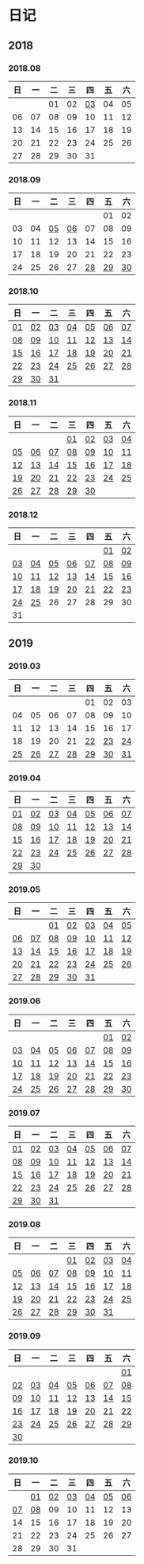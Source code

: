 # 日记
## 2018
### 2018.08
|日|一|二|三|四|五|六|
|-|-|-|-|-|-|-|
|||01|02|[03](./日记/2018/08/2018.08.03.md)|04|05|
|06|07|08|09|10|11|12|
|13|14|15|16|17|18|19|
|20|21|22|23|24|25|26|
|27|28|29|30|31|

### 2018.09
|日|一|二|三|四|五|六|
|-|-|-|-|-|-|-|
||||||01|02|
|03|04|[05](./日记/2018/09/2018.09.05.md)|[06](./日记/2018/09/2018.09.06.md)|07|08|09|
|10|11|12|13|14|15|16|
|17|18|19|20|21|22|23|
|24|25|26|27|[28](./日记/2018/09/2018.09.28.md)|[29](./日记/2018/09/2018.09.29.md)|[30](./日记/2018/09/2018.09.30.md)|


### 2018.10
|日|一|二|三|四|五|六|
|-|-|-|-|-|-|-|
|[01](./日记/2018/10/2018.10.01.md)|[02](./日记/2018/10/2018.10.02.md)|[03](./日记/2018/10/2018.10.03.md)|[04](./日记/2018/10/2018.10.04.md)|[05](./日记/2018/10/2018.10.05.md)|[06](./日记/2018/10/2018.10.06.md)|[07](./日记/2018/10/2018.10.07.md)|
|[08](./日记/2018/10/2018.10.08.md)|[09](./日记/2018/10/2018.10.09.md)|[10](./日记/2018/10/2018.10.10.md)|[11](./日记/2018/10/2018.10.11.md)|[12](./日记/2018/10/2018.10.12.md)|[13](./日记/2018/10/2018.10.13.md)|[14](./日记/2018/10/2018.10.14.md)|
|[15](./日记/2018/10/2018.10.15.md)|[16](./日记/2018/10/2018.10.16.md)|[17](./日记/2018/10/2018.10.17.md)|[18](./日记/2018/10/2018.10.18.md)|[19](./日记/2018/10/2018.10.19.md)|[20](./日记/2018/10/2018.10.20.md)|[21](./日记/2018/10/2018.10.21.md)|
|[22](./日记/2018/10/2018.10.22.md)|[23](./日记/2018/10/2018.10.23.md)|[24](./日记/2018/10/2018.10.24.md)|[25](./日记/2018/10/2018.10.25.md)|[26](./日记/2018/10/2018.10.26.md)|[27](./日记/2018/10/2018.10.27.md)|[28](./日记/2018/10/2018.10.28.md)|
|[29](./日记/2018/10/2018.10.29.md)|[30](./日记/2018/10/2018.10.30.md)|[31](./日记/2018/10/2018.10.31.md)|

### 2018.11
|日|一|二|三|四|五|六|
|-|-|-|-|-|-|-|
||||[01](./日记/2018/11/2018.11.01.md)|[02](./日记/2018/11/2018.11.02.md)|[03](./日记/2018/11/2018.11.03.md)|[04](./日记/2018/11/2018.11.04.md)|
|[05](./日记/2018/11/2018.11.05.md)|[06](./日记/2018/11/2018.11.06.md)|[07](./日记/2018/11/2018.11.07.md)|[08](./日记/2018/11/2018.11.08.md)|[09](./日记/2018/11/2018.11.09.md)|[10](./日记/2018/11/2018.11.10.md)|[11](./日记/2018/11/2018.11.11.md)|
|[12](./日记/2018/11/2018.11.12.md)|[13](./日记/2018/11/2018.11.13.md)|[14](./日记/2018/11/2018.11.14.md)|[15](./日记/2018/11/2018.11.15.md)|[16](./日记/2018/11/2018.11.16.md)|[17](./日记/2018/11/2018.11.17.md)|[18](./日记/2018/11/2018.11.18.md)|
|[19](./日记/2018/11/2018.11.19.md)|[20](./日记/2018/11/2018.11.20.md)|[21](./日记/2018/11/2018.11.21.md)|[22](./日记/2018/11/2018.11.22.md)|[23](./日记/2018/11/2018.11.23.md)|[24](./日记/2018/11/2018.11.24.md)|[25](./日记/2018/11/2018.11.25.md)|
|[26](./日记/2018/11/2018.11.26.md)|[27](./日记/2018/11/2018.11.27.md)|[28](./日记/2018/11/2018.11.28.md)|[29](./日记/2018/11/2018.11.29.md)|[30](./日记/2018/11/2018.11.30.md)|

### 2018.12
|日|一|二|三|四|五|六|
|-|-|-|-|-|-|-|
||||||[01](./日记/2018/12/2018.12.01.md)|[02](./日记/2018/12/2018.12.02.md)|
|[03](./日记/2018/12/2018.12.03.md)|[04](./日记/2018/12/2018.12.04.md)|[05](./日记/2018/12/2018.12.05.md)|[06](./日记/2018/12/2018.12.06.md)|[07](./日记/2018/12/2018.12.07.md)|[08](./日记/2018/12/2018.12.08.md)|[09](./日记/2018/12/2018.12.09.md)|
|[10](./日记/2018/12/2018.12.10.md)|[11](./日记/2018/12/2018.12.11.md)|[12](./日记/2018/12/2018.12.12.md)|[13](./日记/2018/12/2018.12.13.md)|[14](./日记/2018/12/2018.12.14.md)|[15](./日记/2018/12/2018.12.15.md)|[16](./日记/2018/12/2018.12.16.md)|
|[17](./日记/2018/12/2018.12.17.md)|[18](./日记/2018/12/2018.12.18.md)|[19](./日记/2018/12/2018.12.19.md)|[20](./日记/2018/12/2018.12.20.md)|[21](./日记/2018/12/2018.12.21.md)|[22](./日记/2018/12/2018.12.22.md)|[23](./日记/2018/12/2018.12.23.md)|
|[24](./日记/2018/12/2018.12.24.md)|[25](./日记/2018/12/2018.12.25.md)|26|27|28|29|30|
|31|

## 2019
### 2019.03
|日|一|二|三|四|五|六|
|-|-|-|-|-|-|-|
|||||01|02|03|
|04|05|06|07|08|09|10|
|11|12|13|14|15|16|17|
|18|19|20|21|[22](./日记/2019/03/2019.03.22.md)|[23](./日记/2019/03/2019.03.23.md)|[24](./日记/2019/03/2019.03.24.md)|
|[25](./日记/2019/03/2019.03.25.md)|[26](./日记/2019/03/2019.03.26.md)|[27](./日记/2019/03/2019.03.27.md)|[28](./日记/2019/03/2019.03.28.md)|[29](./日记/2019/03/2019.03.29.md)|[30](./日记/2019/03/2019.03.30.md)|[31](./日记/2019/03/2019.03.31.md)|


### 2019.04
|日|一|二|三|四|五|六|
|-|-|-|-|-|-|-|
|[01](./日记/2019/04/2019.04.01.md)|[02](./日记/2019/04/2019.04.02.md)|[03](./日记/2019/04/2019.04.03.md)|[04](./日记/2019/04/2019.04.04.md)|[05](./日记/2019/04/2019.04.05.md)|[06](./日记/2019/04/2019.04.06.md)|[07](./日记/2019/04/2019.04.07.md)|
|[08](./日记/2019/04/2019.04.08.md)|[09](./日记/2019/04/2019.04.09.md)|[10](./日记/2019/04/2019.04.10.md)|[11](./日记/2019/04/2019.04.11.md)|[12](./日记/2019/04/2019.04.12.md)|[13](./日记/2019/04/2019.04.13.md)|[14](./日记/2019/04/2019.04.14.md)|
|[15](./日记/2019/04/2019.04.15.md)|[16](./日记/2019/04/2019.04.16.md)|[17](./日记/2019/04/2019.04.17.md)|[18](./日记/2019/04/2019.04.18.md)|[19](./日记/2019/04/2019.04.19.md)|[20](./日记/2019/04/2019.04.20.md)|[21](./日记/2019/04/2019.04.21.md)|
|[22](./日记/2019/04/2019.04.22.md)|[23](./日记/2019/04/2019.04.23.md)|[24](./日记/2019/04/2019.04.24.md)|[25](./日记/2019/04/2019.04.25.md)|[26](./日记/2019/04/2019.04.26.md)|[27](./日记/2019/04/2019.04.27.md)|[28](./日记/2019/04/2019.04.28.md)|
|[29](./日记/2019/04/2019.04.29.md)|[30](./日记/2019/04/2019.04.30.md)|

### 2019.05
|日|一|二|三|四|五|六|
|-|-|-|-|-|-|-|
|||[01](./日记/2019/05/2019.05.01.md)|[02](./日记/2019/05/2019.05.02.md)|[03](./日记/2019/05/2019.05.03.md)|[04](./日记/2019/05/2019.05.04.md)|[05](./日记/2019/05/2019.05.05.md)|
|[06](./日记/2019/05/2019.05.06.md)|[07](./日记/2019/05/2019.05.07.md)|[08](./日记/2019/05/2019.05.08.md)|[09](./日记/2019/05/2019.05.09.md)|[10](./日记/2019/05/2019.05.10.md)|[11](./日记/2019/05/2019.05.11.md)|[12](./日记/2019/05/2019.05.12.md)|
|[13](./日记/2019/05/2019.05.13.md)|[14](./日记/2019/05/2019.05.14.md)|[15](./日记/2019/05/2019.05.15.md)|[16](./日记/2019/05/2019.05.16.md)|[17](./日记/2019/05/2019.05.17.md)|[18](./日记/2019/05/2019.05.18.md)|[19](./日记/2019/05/2019.05.19.md)|
|[20](./日记/2019/05/2019.05.20.md)|[21](./日记/2019/05/2019.05.21.md)|[22](./日记/2019/05/2019.05.22.md)|[23](./日记/2019/05/2019.05.23.md)|[24](./日记/2019/05/2019.05.24.md)|[25](./日记/2019/05/2019.05.25.md)|[26](./日记/2019/05/2019.05.26.md)|
|[27](./日记/2019/05/2019.05.27.md)|[28](./日记/2019/05/2019.05.28.md)|[29](./日记/2019/05/2019.05.29.md)|[30](./日记/2019/05/2019.05.30.md)|[31](./日记/2019/05/2019.05.31.md)|

### 2019.06
|日|一|二|三|四|五|六|
|-|-|-|-|-|-|-|
||||||[01](./日记/2019/06/2019.06.01.md)|[02](./日记/2019/06/2019.06.02.md)|
|[03](./日记/2019/06/2019.06.03.md)|[04](./日记/2019/06/2019.06.04.md)|[05](./日记/2019/06/2019.06.05.md)|[06](./日记/2019/06/2019.06.06.md)|[07](./日记/2019/06/2019.06.07.md)|[08](./日记/2019/06/2019.06.08.md)|[09](./日记/2019/06/2019.06.09.md)|
|[10](./日记/2019/06/2019.06.10.md)|[11](./日记/2019/06/2019.06.11.md)|[12](./日记/2019/06/2019.06.12.md)|[13](./日记/2019/06/2019.06.13.md)|[14](./日记/2019/06/2019.06.14.md)|[15](./日记/2019/06/2019.06.15.md)|[16](./日记/2019/06/2019.06.16.md)|
|[17](./日记/2019/06/2019.06.17.md)|[18](./日记/2019/06/2019.06.18.md)|[19](./日记/2019/06/2019.06.19.md)|[20](./日记/2019/06/2019.06.20.md)|[21](./日记/2019/06/2019.06.21.md)|[22](./日记/2019/06/2019.06.22.md)|[23](./日记/2019/06/2019.06.23.md)|
|[24](./日记/2019/06/2019.06.24.md)|[25](./日记/2019/06/2019.06.25.md)|[26](./日记/2019/06/2019.06.26.md)|[27](./日记/2019/06/2019.06.27.md)|[28](./日记/2019/06/2019.06.28.md)|[29](./日记/2019/06/2019.06.29.md)|[30](./日记/2019/06/2019.06.30.md)|


### 2019.07
|日|一|二|三|四|五|六|
|-|-|-|-|-|-|-|
|[01](./日记/2019/07/2019.07.01.md)|[02](./日记/2019/07/2019.07.02.md)|[03](./日记/2019/07/2019.07.03.md)|[04](./日记/2019/07/2019.07.04.md)|[05](./日记/2019/07/2019.07.05.md)|[06](./日记/2019/07/2019.07.06.md)|[07](./日记/2019/07/2019.07.07.md)|
|[08](./日记/2019/07/2019.07.08.md)|[09](./日记/2019/07/2019.07.09.md)|[10](./日记/2019/07/2019.07.10.md)|[11](./日记/2019/07/2019.07.11.md)|[12](./日记/2019/07/2019.07.12.md)|[13](./日记/2019/07/2019.07.13.md)|[14](./日记/2019/07/2019.07.14.md)|
|[15](./日记/2019/07/2019.07.15.md)|[16](./日记/2019/07/2019.07.16.md)|[17](./日记/2019/07/2019.07.17.md)|[18](./日记/2019/07/2019.07.18.md)|[19](./日记/2019/07/2019.07.19.md)|[20](./日记/2019/07/2019.07.20.md)|[21](./日记/2019/07/2019.07.21.md)|
|[22](./日记/2019/07/2019.07.22.md)|[23](./日记/2019/07/2019.07.23.md)|[24](./日记/2019/07/2019.07.24.md)|[25](./日记/2019/07/2019.07.25.md)|[26](./日记/2019/07/2019.07.26.md)|[27](./日记/2019/07/2019.07.27.md)|[28](./日记/2019/07/2019.07.28.md)|
|[29](./日记/2019/07/2019.07.29.md)|[30](./日记/2019/07/2019.07.30.md)|[31](./日记/2019/07/2019.07.31.md)|

### 2019.08
|日|一|二|三|四|五|六|
|-|-|-|-|-|-|-|
||||[01](./日记/2019/08/2019.08.01.md)|[02](./日记/2019/08/2019.08.02.md)|[03](./日记/2019/08/2019.08.03.md)|[04](./日记/2019/08/2019.08.04.md)|
|[05](./日记/2019/08/2019.08.05.md)|[06](./日记/2019/08/2019.08.06.md)|[07](./日记/2019/08/2019.08.07.md)|[08](./日记/2019/08/2019.08.08.md)|[09](./日记/2019/08/2019.08.09.md)|[10](./日记/2019/08/2019.08.10.md)|[11](./日记/2019/08/2019.08.11.md)|
|[12](./日记/2019/08/2019.08.12.md)|[13](./日记/2019/08/2019.08.13.md)|[14](./日记/2019/08/2019.08.14.md)|[15](./日记/2019/08/2019.08.15.md)|[16](./日记/2019/08/2019.08.16.md)|[17](./日记/2019/08/2019.08.17.md)|[18](./日记/2019/08/2019.08.18.md)|
|[19](./日记/2019/08/2019.08.19.md)|[20](./日记/2019/08/2019.08.20.md)|[21](./日记/2019/08/2019.08.21.md)|[22](./日记/2019/08/2019.08.22.md)|[23](./日记/2019/08/2019.08.23.md)|[24](./日记/2019/08/2019.08.24.md)|[25](./日记/2019/08/2019.08.25.md)|
|[26](./日记/2019/08/2019.08.26.md)|[27](./日记/2019/08/2019.08.27.md)|[28](./日记/2019/08/2019.08.28.md)|[29](./日记/2019/08/2019.08.29.md)|[30](./日记/2019/08/2019.08.30.md)|[31](./日记/2019/08/2019.08.31.md)|

### 2019.09
|日|一|二|三|四|五|六|
|-|-|-|-|-|-|-|
|||||||[01](./日记/2019/09/2019.09.01.md)|
|[02](./日记/2019/09/2019.09.02.md)|[03](./日记/2019/09/2019.09.03.md)|[04](./日记/2019/09/2019.09.04.md)|[05](./日记/2019/09/2019.09.05.md)|[06](./日记/2019/09/2019.09.06.md)|[07](./日记/2019/09/2019.09.07.md)|[08](./日记/2019/09/2019.09.08.md)|
|[09](./日记/2019/09/2019.09.09.md)|[10](./日记/2019/09/2019.09.10.md)|[11](./日记/2019/09/2019.09.11.md)|[12](./日记/2019/09/2019.09.12.md)|[13](./日记/2019/09/2019.09.13.md)|[14](./日记/2019/09/2019.09.14.md)|[15](./日记/2019/09/2019.09.15.md)|
|[16](./日记/2019/09/2019.09.16.md)|[17](./日记/2019/09/2019.09.17.md)|[18](./日记/2019/09/2019.09.18.md)|[19](./日记/2019/09/2019.09.19.md)|[20](./日记/2019/09/2019.09.20.md)|[21](./日记/2019/09/2019.09.21.md)|[22](./日记/2019/09/2019.09.22.md)|
|[23](./日记/2019/09/2019.09.23.md)|[24](./日记/2019/09/2019.09.24.md)|[25](./日记/2019/09/2019.09.25.md)|[26](./日记/2019/09/2019.09.26.md)|[27](./日记/2019/09/2019.09.27.md)|[28](./日记/2019/09/2019.09.28.md)|[29](./日记/2019/09/2019.09.29.md)|
|[30](./日记/2019/09/2019.09.30.md)|

### 2019.10
|日|一|二|三|四|五|六|
|-|-|-|-|-|-|-|
||[01](./日记/2019/10/2019.10.01.md)|[02](./日记/2019/10/2019.10.02.md)|[03](./日记/2019/10/2019.10.03.md)|[04](./日记/2019/10/2019.10.04.md)|[05](./日记/2019/10/2019.10.05.md)|[06](./日记/2019/10/2019.10.06.md)|
|[07](./日记/2019/10/2019.10.07.md)|[08](./日记/2019/10/2019.10.08.md)|09|10|11|12|13|
|14|15|16|17|18|19|20|
|21|22|23|24|25|26|27|
|28|29|30|31|

